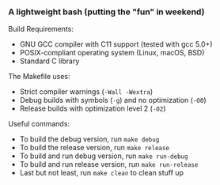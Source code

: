 ### A lightweight bash (putting the "fun" in weekend)

Build Requirements:

- GNU GCC compiler with C11 support (tested with gcc 5.0+)
- POSIX-compliant operating system (Linux, macOS, BSD)
- Standard C library

The Makefile uses:

- Strict compiler warnings (`-Wall -Wextra`)
- Debug builds with symbols (`-g`) and no optimization (`-O0`)
- Release builds with optimization level 2 (`-O2`)

Useful commands:

- To build the debug version, run `make debug`
- To build the release version, run `make release`
- To build and run debug version, run `make run-debug`
- To build and run release version, run `make run-release`
- Last but not least, run `make clean` to clean stuff up
